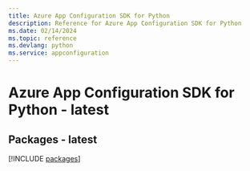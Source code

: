 ```yaml
---
title: Azure App Configuration SDK for Python
description: Reference for Azure App Configuration SDK for Python
ms.date: 02/14/2024
ms.topic: reference
ms.devlang: python
ms.service: appconfiguration
---
```

# Azure App Configuration SDK for Python - latest
## Packages - latest
[!INCLUDE [packages](app-configuration-index.md)]